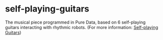 # self-playing-guitars
The musical piece programmed in Pure Data, based on 6 self-playing guitars interacting with rhythmic robots. (For more information: [Self-playing Guitars](https://www.uio.no/ritmo/english/projects/self-playing-guitars/))

